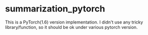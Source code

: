 # summarization_pytorch
This is a PyTorch(1.6) version implementation.
I didn't use any tricky library/function, so it should be ok under various pytorch version.
